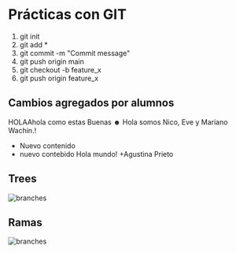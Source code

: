 
# Prácticas con GIT

1) git init
2) git add *
3) git commit -m "Commit message"
4) git push origin main
5) git checkout -b feature_x
6) git push origin feature_x

## Cambios agregados por alumnos

HOLAAhola como estas
Buenas ☻
Hola somos Nico, Eve y Mariano
Wachin.!
+ Nuevo contenido
+ nuevo contebido
Hola mundo!
+Agustina Prieto
 
## Trees
![branches](./trees.png)

## Ramas
![branches](./branches.png)

